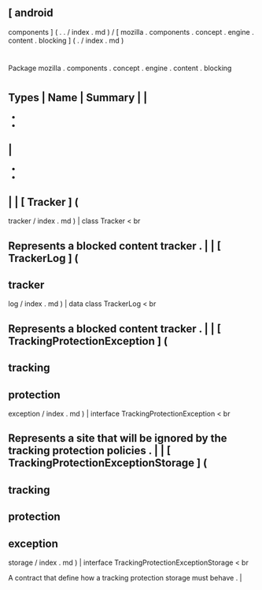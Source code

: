 [
android
-
components
]
(
.
.
/
index
.
md
)
/
[
mozilla
.
components
.
concept
.
engine
.
content
.
blocking
]
(
.
/
index
.
md
)
#
#
Package
mozilla
.
components
.
concept
.
engine
.
content
.
blocking
#
#
#
Types
|
Name
|
Summary
|
|
-
-
-
|
-
-
-
|
|
[
Tracker
]
(
-
tracker
/
index
.
md
)
|
class
Tracker
<
br
>
Represents
a
blocked
content
tracker
.
|
|
[
TrackerLog
]
(
-
tracker
-
log
/
index
.
md
)
|
data
class
TrackerLog
<
br
>
Represents
a
blocked
content
tracker
.
|
|
[
TrackingProtectionException
]
(
-
tracking
-
protection
-
exception
/
index
.
md
)
|
interface
TrackingProtectionException
<
br
>
Represents
a
site
that
will
be
ignored
by
the
tracking
protection
policies
.
|
|
[
TrackingProtectionExceptionStorage
]
(
-
tracking
-
protection
-
exception
-
storage
/
index
.
md
)
|
interface
TrackingProtectionExceptionStorage
<
br
>
A
contract
that
define
how
a
tracking
protection
storage
must
behave
.
|
